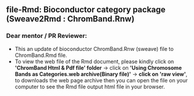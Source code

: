 ## file-Rmd: Bioconductor category package (Sweave2Rmd : ChromBand.Rnw)

### Dear mentor / PR Reviewer:
   - This an update of bioconductor ChromBand.Rnw (sweave) file to ChromBand.Rmd file.
   - To view the web file of the Rmd document, please kindly click on **'ChromBand Html & Pdf file' folder** -> click on **'Using Chromosome Bands as Categories.web archive(Binary file)'** -> **click on 'raw view'**, to downloads the web page archive then you can open the file on your computer to see the Rmd file output html file in your browser.
  
 
